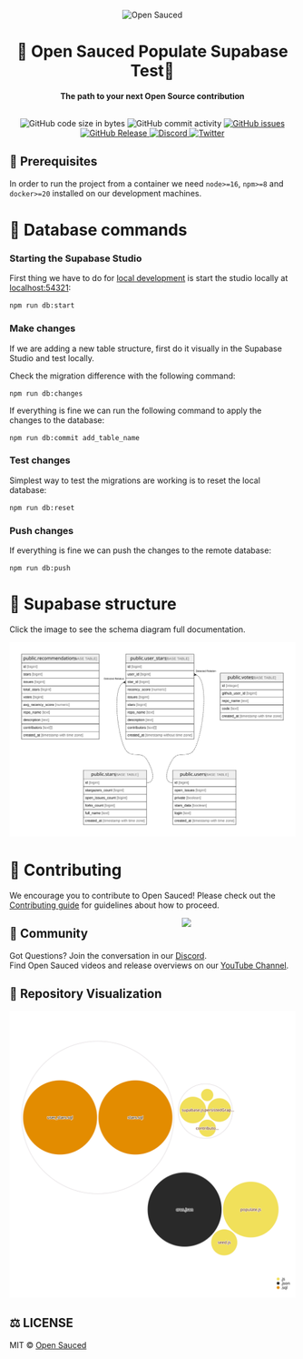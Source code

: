 <div align="center">
  <br>
  <img alt="Open Sauced" src="https://i.ibb.co/7jPXt0Z/logo1-92f1a87f.png" width="300px">
  <h1>🍕 Open Sauced Populate Supabase Test🍕</h1>
  <strong>The path to your next Open Source contribution</strong>
</div>
<br>
<p align="center">
  <img src="https://img.shields.io/github/languages/code-size/0-vortex/open-sauced-supabase-cron-test" alt="GitHub code size in bytes">
  <img src="https://img.shields.io/github/commit-activity/w/0-vortex/open-sauced-supabase-cron-test" alt="GitHub commit activity">
  <a href="https://github.com/0-vortex/open-sauced-supabase-cron-test/issues">
    <img src="https://img.shields.io/github/issues/0-vortex/open-sauced-supabase-cron-test" alt="GitHub issues">
  </a>
  <a href="https://github.com/0-vortex/open-sauced-supabase-cron-test/releases">
    <img src="https://img.shields.io/github/v/release/0-vortex/open-sauced-supabase-cron-test.svg?style=flat" alt="GitHub Release">
  </a>
  <a href="https://discord.gg/U2peSNf23P">
    <img src="https://img.shields.io/discord/714698561081704529.svg?label=&logo=discord&logoColor=ffffff&color=7389D8&labelColor=6A7EC2" alt="Discord">
  </a>
  <a href="https://twitter.com/saucedopen">
    <img src="https://img.shields.io/twitter/follow/saucedopen?label=Follow&style=social" alt="Twitter">
  </a>
</p>


## 📖 Prerequisites

In order to run the project from a container we need `node>=16`, `npm>=8` and `docker>=20` installed on our development machines.

# 🔑 Database commands

### Starting the Supabase Studio

First thing we have to do for [local development](https://supabase.com/docs/guides/local-development) is start the studio locally at [localhost:54321](http://localhost:54321):

```shell
npm run db:start
```

### Make changes

If we are adding a new table structure, first do it visually in the Supabase Studio and test locally.

Check the migration difference with the following command:

```shell
npm run db:changes
```

If everything is fine we can run the following command to apply the changes to the database:

```shell
npm run db:commit add_table_name
```

### Test changes

Simplest way to test the migrations are working is to reset the local database:

```shell
npm run db:reset
```

### Push changes

If everything is fine we can push the changes to the remote database:

```shell
npm run db:push
```

# 🔑 Supabase structure

Click the image to see the schema diagram full documentation.

[![er](./supabase/diagrams/schema.svg)](./supabase/diagrams/README.md)

# 🤝 Contributing

We encourage you to contribute to Open Sauced! Please check out the [Contributing guide](https://docs.opensauced.pizza/contributing/introduction-to-contributing/) for guidelines about how to proceed.

<img align="right" src="https://i.ibb.co/CJfW18H/ship.gif" width="200"/>

## 🍕 Community

Got Questions? Join the conversation in our [Discord](https://discord.gg/U2peSNf23P).  
Find Open Sauced videos and release overviews on our [YouTube Channel](https://www.youtube.com/channel/UCklWxKrTti61ZCROE1e5-MQ).

## 🎦 Repository Visualization

[![Visualization of this repository](./public/diagram.svg)
](./src)

## ⚖️ LICENSE

MIT © [Open Sauced](LICENSE)

